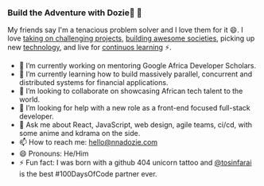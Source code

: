 ### Build the Adventure with Dozie🚀 👋

<!--
**Nnadozie/Nnadozie** is a ✨ _special_ ✨ repository because its `README.md` (this file) appears on your GitHub profile.-->

My friends say I'm a tenacious problem solver and I love them for it 😄. I love [taking on challenging projects](https://compexafrica.com/), [building awesome societies](https://qmrs.co.uk/), picking up new [technology](https://nnadozie.com/), and live for [continuos learning](https://www.linkedin.com/) ⚡.

- 🔭 I’m currently working on mentoring Google Africa Developer Scholars.
- 🌱 I’m currently learning how to build massively parallel, concurrent and distributed systems for financial applications.
- 👯 I’m looking to collaborate on showcasing African tech talent to the world.
- 🤔 I’m looking for help with a new role as a front-end focused full-stack developer.
- 💬 Ask me about React, JavaScript, web design, agile teams, ci/cd, with some anime and kdrama on the side.
- 📫 How to reach me: hello@nnadozie.com
- 😄 Pronouns: He/Him
- ⚡ Fun fact: I was born with a github 404 unicorn tattoo and [@tosinfarai](https://github.com/tosinfarai) is the best #100DaysOfCode partner ever. 

